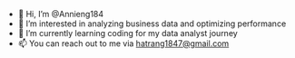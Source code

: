 - 👋 Hi, I’m @Annieng184
- 👀 I’m interested in analyzing business data and optimizing performance
- 🌱 I’m currently learning coding for my data analyst journey
- 📫 You can reach out to me via hatrang1847@gmail.com
